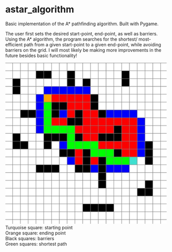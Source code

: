 # astar_algorithm
Basic implementation of the A* pathfinding algorithm. Built with Pygame.

The user first sets the desired start-point, end-point, as well as barriers. Using the A* algorithm, the program searches for the shortest/ most-efficient path from a given start-point to a given end-point, while avoiding barriers on the grid.
I will most likely be making more improvements in the future besides basic functionality!


![Image of A* example](astar_example.JPG)
Turquoise square: starting point\
Orange square: ending point\
Black squares: barriers\
Green squares: shortest path

